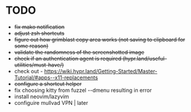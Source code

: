 # TODO
- <s>fix mako notification</s>  
- <s>adjust zsh shortcuts</s>  
- <s>figure out how grimblast copy area works (not saving to clipboard for some reason)</s>  
- <s>validate the randomness of the screenshotted image</s>  
- <s>check if an authentication agent is required (hypr.land/useful-utilities/must-have/)</s>  
- check out - https://wiki.hypr.land/Getting-Started/Master-Tutorial/#apps--x11-replacements  
- <s>configure a shortcut helper</s>  
- fix choosing kitty from fuzzel --dmenu resulting in error
- install neovim/lazyvim  
- configuire mullvad VPN 	| later  
